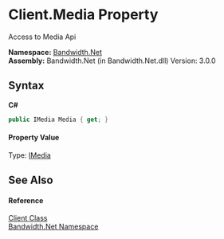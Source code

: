 ﻿# Client.Media Property 
 

Access to Media Api

**Namespace:**&nbsp;<a href ="N_Bandwidth_Net.md">Bandwidth.Net</a><br />**Assembly:**&nbsp;Bandwidth.Net (in Bandwidth.Net.dll) Version: 3.0.0

## Syntax

**C#**<br />
``` C#
public IMedia Media { get; }
```


#### Property Value
Type: <a href ="T_Bandwidth_Net_Api_IMedia.md">IMedia</a>

## See Also


#### Reference
<a href ="T_Bandwidth_Net_Client.md">Client Class</a><br /><a href ="N_Bandwidth_Net.md">Bandwidth.Net Namespace</a><br />
